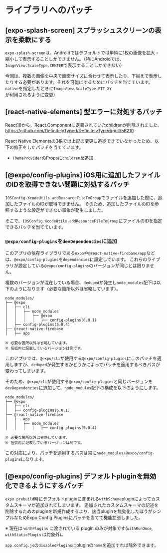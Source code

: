 # ライブラリへのパッチ

## [expo-splash-screen] スプラッシュスクリーンの表示を柔軟にする

`expo-splash-screen`は、Androidではデフォルトでは単純に1枚の画像を拡大・縮小して表示することしかできません。（特にAndroidでは、`ImageView.ScaleType.CENTER`で表示することしかできない）

今回は、複数の画像を中央で画面サイズに合わせて表示したり、下揃えで表示したりする必要があります。それを可能にするためにパッチを当てています。`native`を指定したときに`ImageView.ScaleType.FIT_XY`が利用されるように変更）

## [react-native-elements] 型エラーに対処するパッチ

React18から、React.Componentに定義されていたchildrenが削除されました。
https://github.com/DefinitelyTyped/DefinitelyTyped/pull/56210

React Native Elementsの3系では上記の変更に追従できていなかったため、以下の修正をしたパッチを当てています。
* `ThemeProvider`のPropsに`children`を追加

## [@expo/config-plugins] iOS用に追加したファイルのIDを取得できない問題に対処するパッチ

`IOSConfig.XcodeUtils.addResourceFileToGroup`でファイルを追加した際に、追加したファイルのIDが取得できません。
そのため、追加したファイルのIDを参照するような設定ができない事象が発生しました。

そこで、`IOSConfig.XcodeUtils.addResourceFileToGroup`にファイルのIDを指定できるパッチを当てています。

### `@expo/config-plugins`を`devDependencies`に追加

このアプリの依存ライブラリである`expo`や`@react-native-firebase/app`などは、`@expo/config-plugins`を`dependencies`に設定しています。
これらのライブラリが設定している`@expo/config-plugins`のバージョンが同じとは限りません。

複数のバージョンが混在している場合、`deduped`が発生し`node_modules`配下は以下のようになります（必要な箇所以外は省略しています）。

```console
node_modules/
├── @expo
│   ├── cli
│   │   ├── node_modules
│   │   │   ├── @expo
│   │   │   │   ├── config-plugins(6.0.1)
│   ├── config-plugins(5.0.4)
├── @react-native-firebase
│   ├── app

※ 必要な箇所以外は省略しています。
※ 括弧内に記載しているバージョンは例です。
```

このアプリでは、`@expo/cli`が使用する`@expo/config-plugins`にこのパッチを適用しますが、`deduped`が発生するかどうかによってパッチを適用するべきパスが変わってしまいます。

そのため、`@expo/cli`が使用する`@expo/config-plugins`と同じバージョンを`devDependencies`に追加して、`node_modules`配下の構成を以下のようにします。

```console
node_modules/
├── @expo
│   ├── cli
│   ├── config-plugins(6.0.1)
├── @react-native-firebase
│   ├── app
│   │   ├── node_modules
│   │   │   │   ├── config-plugins(5.0.4)

※ 必要な箇所以外は省略しています。
※ 括弧内に記載しているバージョンは例です。
```

この対応により、パッチを適用するパスは常に`node_modules/@expo/config-plugins`になります。

## [@expo/config-plugins] デフォルトpluginを無効化できるようにするパッチ

`expo prebuild`時にデフォルトpluginに含まれる`withScheme`pluginによってカスタムスキーマが追加されてしまいます。
追加されたカスタムスキーマの記述を削除するためのpluginを新規作成するより、該当pluginを無効化したほうがシンプルなためExpo Config Pluginsにパッチを当てて機能拡張しました。

※ 現在は `withPlugins` に渡されている plugin のみが対象です(`withRunOnce`, `withStaticPlugin` は対象外)。

`app.config.js`の`disabledPlugins`にpluginの`name`を追加すれば除外できます。
